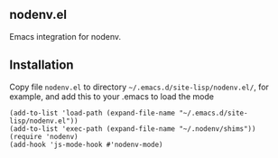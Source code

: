 ## nodenv.el

Emacs integration for nodenv.

## Installation

Copy file `nodenv.el` to directory `~/.emacs.d/site-lisp/nodenv.el/`, for example, and add this to your .emacs to load the mode

```elisp
(add-to-list 'load-path (expand-file-name "~/.emacs.d/site-lisp/nodenv.el"))
(add-to-list 'exec-path (expand-file-name "~/.nodenv/shims"))
(require 'nodenv)
(add-hook 'js-mode-hook #'nodenv-mode)
```
